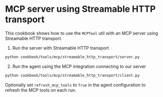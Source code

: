 # MCP server using Streamable HTTP transport

This cookbook shows how to use the `MCPTool` util with an MCP server using Streamable HTTP transport.

1. Run the server with Streamable HTTP transport
```bash
python cookbook/tools/mcp/streamable_http_transport/server.py
```

2. Run the agent using the MCP integration connecting to our server
```bash
python cookbook/tools/mcp/streamable_http_transport/client.py
```

Optionally set `refresh_mcp_tools` to `True` in the agent configuration to refresh the MCP tools on each run.